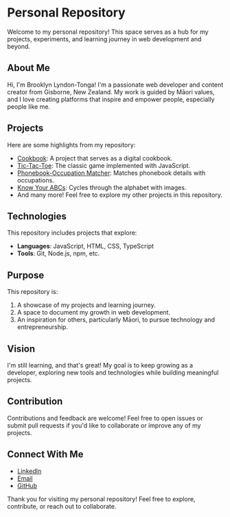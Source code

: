 # Personal Repository

Welcome to my personal repository! This space serves as a hub for my projects, experiments, and learning journey in web development and beyond.

## About Me
Hi, I'm Brooklyn Lyndon-Tonga! I'm a passionate web developer and content creator from Gisborne, New Zealand. My work is guided by Māori values, and I love creating platforms that inspire and empower people, especially people like me. 

## Projects
Here are some highlights from my repository:

- [Cookbook](https://github.com/pikopiko-2024/cookbook3.0): A project that serves as a digital cookbook.
- [Tic-Tac-Toe](https://github.com/brooklyn-lyndontonga/tic-tac-toe): The classic game implemented with JavaScript.
- [Phonebook-Occupation Matcher](https://github.com/pikopiko-2024/phonebook-occupation): Matches phonebook details with occupations.
- [Know Your ABCs](https://github.com/pikopiko-2024/Know-Your-ABCs): Cycles through the alphabet with images.
- And many more! Feel free to explore my other projects in this repository.

## Technologies
This repository includes projects that explore:

- **Languages**: JavaScript, HTML, CSS, TypeScript
- **Tools**: Git, Node.js, npm, etc.

## Purpose
This repository is:

1. A showcase of my projects and learning journey.
2. A space to document my growth in web development.
3. An inspiration for others, particularly Māori, to pursue technology and entrepreneurship.

## Vision
I'm still learning, and that's great! My goal is to keep growing as a developer, exploring new tools and technologies while building meaningful projects.

## Contribution
Contributions and feedback are welcome! Feel free to open issues or submit pull requests if you'd like to collaborate or improve any of my projects.

## Connect With Me
- [LinkedIn](https://www.linkedin.com/in/brooklynlyndon-tonga/)
- [Email](mailto:brooklynlt24@gmail.com)
- [GitHub](https://github.com/brooklyn-lyndontonga)

Thank you for visiting my personal repository! Feel free to explore, contribute, or reach out to collaborate.
